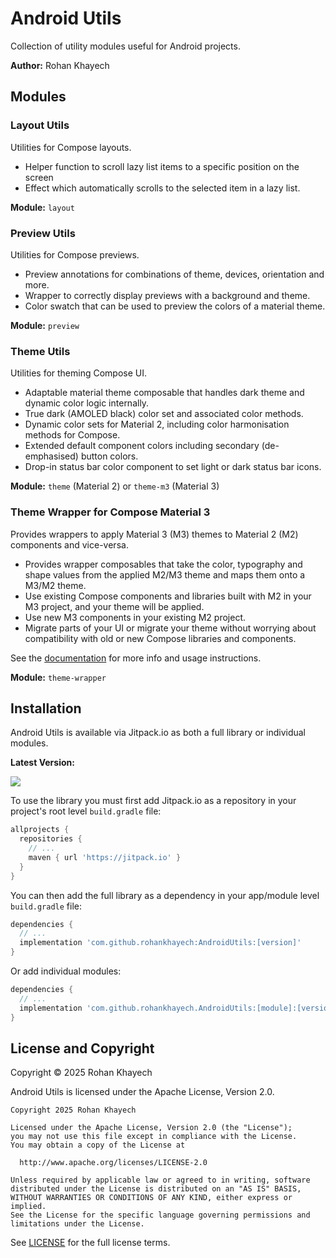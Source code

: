 # Android Utils
Collection of utility modules useful for Android projects.

**Author:** Rohan Khayech

## Modules

### Layout Utils
Utilities for Compose layouts.
- Helper function to scroll lazy list items to a specific position on the screen
- Effect which automatically scrolls to the selected item in a lazy list.

**Module:** `layout`

### Preview Utils
Utilities for Compose previews.
- Preview annotations for combinations of theme, devices, orientation and more.
- Wrapper to correctly display previews with a background and theme.
- Color swatch that can be used to preview the colors of a material theme.

**Module:** `preview`

### Theme Utils
Utilities for theming Compose UI.
- Adaptable material theme composable that handles dark theme and dynamic color logic internally.
- True dark (AMOLED black) color set and associated color methods.
- Dynamic color sets for Material 2, including color harmonisation methods for Compose.
- Extended default component colors including secondary (de-emphasised) button colors.
- Drop-in status bar color component to set light or dark status bar icons.

**Module:** `theme` (Material 2) or `theme-m3` (Material 3)

### Theme Wrapper for Compose Material 3
Provides wrappers to apply Material 3 (M3) themes to Material 2 (M2) components and vice-versa.
- Provides wrapper composables that take the color, typography and shape values from the applied M2/M3 theme and maps them onto a M3/M2 theme.
- Use existing Compose components and libraries built with M2 in your M3 project, and your theme will be applied.
- Use new M3 components in your existing M2 project.
- Migrate parts of your UI or migrate your theme without worrying about compatibility with old or new Compose libraries and components.

See the [documentation](/theme-wrapper/README.md) for more info and usage instructions.

**Module:** `theme-wrapper`

## Installation 
Android Utils is available via Jitpack.io as both a full library or individual modules.

**Latest Version:**

[![](https://jitpack.io/v/rohankhayech/AndroidUtils.svg)](https://jitpack.io/#rohankhayech/AndroidUtils)

To use the library you must first add Jitpack.io as a repository in your project's root level `build.gradle` file:
```groovy
allprojects {
  repositories {
    // ...
    maven { url 'https://jitpack.io' }
  }
}
```

You can then add the full library as a dependency in your app/module level `build.gradle` file:
```groovy
dependencies {
  // ...
  implementation 'com.github.rohankhayech:AndroidUtils:[version]'
}
```

Or add individual modules:
```groovy
dependencies {
  // ...
  implementation 'com.github.rohankhayech.AndroidUtils:[module]:[version]'
}
```

## License and Copyright

Copyright © 2025 Rohan Khayech

Android Utils is licensed under the Apache License, Version 2.0.

```
Copyright 2025 Rohan Khayech

Licensed under the Apache License, Version 2.0 (the "License");
you may not use this file except in compliance with the License.
You may obtain a copy of the License at

  http://www.apache.org/licenses/LICENSE-2.0

Unless required by applicable law or agreed to in writing, software
distributed under the License is distributed on an "AS IS" BASIS,
WITHOUT WARRANTIES OR CONDITIONS OF ANY KIND, either express or implied.
See the License for the specific language governing permissions and
limitations under the License.
```

See [LICENSE](LICENSE) for the full license terms.
